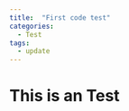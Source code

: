 ```yaml
---
title:  "First code test"
categories: 
  - Test
tags:
  - update
---
```


This is an Test
====================
